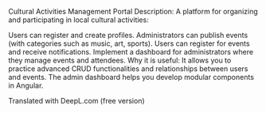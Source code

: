 Cultural Activities Management Portal
Description:
A platform for organizing and participating in local cultural activities:

Users can register and create profiles.
Administrators can publish events (with categories such as music, art, sports).
Users can register for events and receive notifications.
Implement a dashboard for administrators where they manage events and attendees.
Why it is useful:
It allows you to practice advanced CRUD functionalities and relationships between users and events. The admin dashboard helps you develop modular components in Angular.

Translated with DeepL.com (free version)

